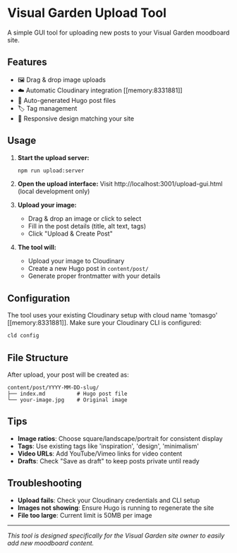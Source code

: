 # Visual Garden Upload Tool

A simple GUI tool for uploading new posts to your Visual Garden moodboard site.

## Features

- 🖼️ Drag & drop image uploads
- ☁️ Automatic Cloudinary integration [[memory:8331881]]
- 📝 Auto-generated Hugo post files
- 🏷️ Tag management
- 📱 Responsive design matching your site

## Usage

1. **Start the upload server:**
   ```bash
   npm run upload:server
   ```

2. **Open the upload interface:**
   Visit http://localhost:3001/upload-gui.html (local development only)

3. **Upload your image:**
   - Drag & drop an image or click to select
   - Fill in the post details (title, alt text, tags)
   - Click "Upload & Create Post"

4. **The tool will:**
   - Upload your image to Cloudinary
   - Create a new Hugo post in `content/post/`
   - Generate proper frontmatter with your details

## Configuration

The tool uses your existing Cloudinary setup with cloud name 'tomasgo' [[memory:8331881]]. Make sure your Cloudinary CLI is configured:

```bash
cld config
```

## File Structure

After upload, your post will be created as:
```
content/post/YYYY-MM-DD-slug/
├── index.md          # Hugo post file
└── your-image.jpg    # Original image
```

## Tips

- **Image ratios**: Choose square/landscape/portrait for consistent display
- **Tags**: Use existing tags like 'inspiration', 'design', 'minimalism'
- **Video URLs**: Add YouTube/Vimeo links for video content
- **Drafts**: Check "Save as draft" to keep posts private until ready

## Troubleshooting

- **Upload fails**: Check your Cloudinary credentials and CLI setup
- **Images not showing**: Ensure Hugo is running to regenerate the site
- **File too large**: Current limit is 50MB per image

---

*This tool is designed specifically for the Visual Garden site owner to easily add new moodboard content.*
